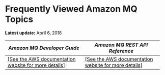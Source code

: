 # Frequently Viewed Amazon MQ Topics<a name="amazon-mq-newly-added-most-frequently-viewed-topics"></a>

**Latest update:** April 6, 2018


| *Amazon MQ Developer Guide* | *Amazon MQ REST API Reference* | 
| --- | --- | 
|  [\[See the AWS documentation website for more details\]](http://docs.aws.amazon.com/amazon-mq/latest/developer-guide/amazon-mq-newly-added-most-frequently-viewed-topics.html)  |  [\[See the AWS documentation website for more details\]](http://docs.aws.amazon.com/amazon-mq/latest/developer-guide/amazon-mq-newly-added-most-frequently-viewed-topics.html)  | 